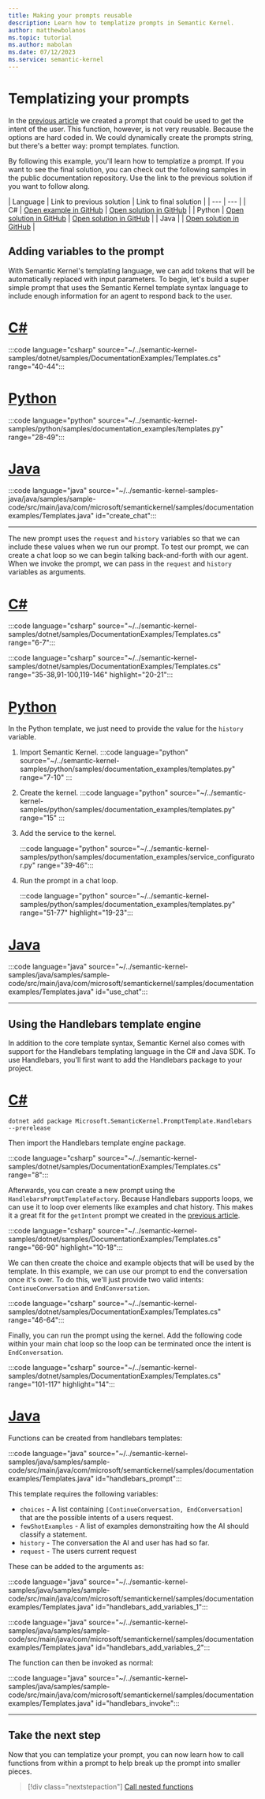 ```yaml
---
title: Making your prompts reusable
description: Learn how to templatize prompts in Semantic Kernel.
author: matthewbolanos
ms.topic: tutorial
ms.author: mabolan
ms.date: 07/12/2023
ms.service: semantic-kernel
---
```


# Templatizing your prompts

In the [previous article](./your-first-prompt.md) we created a prompt that could be used to get the intent of the user. This function, however, is not very reusable. Because the options are hard coded in. We could dynamically create the prompts string, but there's a better way: prompt templates. function.

By following this example, you'll learn how to templatize a prompt. If you want to see the final solution, you can check out the following samples in the public documentation repository. Use the link to the previous solution if you want to follow along.

| Language  | Link to previous solution | Link to final solution |
| --- | --- |
| C# | [Open example in GitHub](https://github.com/microsoft/semantic-kernel/blob/main/dotnet/samples/DocumentationExamples/Templates.cs) | [Open solution in GitHub](https://github.com/microsoft/semantic-kernel/blob/main/dotnet/samples/KernelSyntaxExamples/Example31_SerializingPrompts.cs) |
| Python | [Open solution in GitHub](https://github.com/MicrosoftDocs/semantic-kernel-docs/tree/main/samples/python/07-Serializing-Prompts) | [Open solution in GitHub](https://github.com/MicrosoftDocs/semantic-kernel-docs/tree/main/samples/python/04-Templatizing-Prompts) |
| Java |  | [Open solution in GitHub](https://github.com/MicrosoftDocs/semantic-kernel-docs/tree/main/samples/java/07-Serializing-Prompts) |

## Adding variables to the prompt
With Semantic Kernel's templating language, we can add tokens that will be automatically replaced with input parameters. To begin, let's build a super simple prompt that uses the Semantic Kernel template syntax language to include enough information for an agent to respond back to the user.

# [C#](#tab/Csharp)

:::code language="csharp" source="~/../semantic-kernel-samples/dotnet/samples/DocumentationExamples/Templates.cs" range="40-44":::

# [Python](#tab/python)

:::code language="python" source="~/../semantic-kernel-samples/python/samples/documentation_examples/templates.py" range="28-49":::

# [Java](#tab/java)

:::code language="java" source="~/../semantic-kernel-samples-java/java/samples/sample-code/src/main/java/com/microsoft/semantickernel/samples/documentationexamples/Templates.java" id="create_chat":::

---

The new prompt uses the `request` and `history` variables so that we can include these values when we run our prompt.
To test our prompt, we can create a chat loop so we can begin talking back-and-forth with our agent.
When we invoke the prompt, we can pass in the `request` and `history` variables as arguments.

# [C#](#tab/Csharp)

:::code language="csharp" source="~/../semantic-kernel-samples/dotnet/samples/DocumentationExamples/Templates.cs" range="6-7":::

:::code language="csharp" source="~/../semantic-kernel-samples/dotnet/samples/DocumentationExamples/Templates.cs" range="35-38,91-100,119-146" highlight="20-21":::

# [Python](#tab/python)

In the Python template, we just need to provide the value for the `history` variable.

1. Import Semantic Kernel.
    :::code language="python" source="~/../semantic-kernel-samples/python/samples/documentation_examples/templates.py" range="7-10" :::

2. Create the kernel.
    :::code language="python" source="~/../semantic-kernel-samples/python/samples/documentation_examples/templates.py" range="15" :::

3. Add the service to the kernel.

    :::code language="python" source="~/../semantic-kernel-samples/python/samples/documentation_examples/service_configurator.py" range="39-46":::

4. Run the prompt in a chat loop.

    :::code language="python" source="~/../semantic-kernel-samples/python/samples/documentation_examples/templates.py" range="51-77" highlight="19-23":::

# [Java](#tab/java)

:::code language="java" source="~/../semantic-kernel-samples/java/samples/sample-code/src/main/java/com/microsoft/semantickernel/samples/documentationexamples/Templates.java" id="use_chat":::

---

## Using the Handlebars template engine
In addition to the core template syntax, Semantic Kernel also comes with support for the Handlebars templating language in the C# and Java SDK. To use Handlebars, you'll first want to add the Handlebars package to your project.

# [C#](#tab/Csharp)

```console
dotnet add package Microsoft.SemanticKernel.PromptTemplate.Handlebars --prerelease
```

Then import the Handlebars template engine package.

:::code language="csharp" source="~/../semantic-kernel-samples/dotnet/samples/DocumentationExamples/Templates.cs" range="8":::

Afterwards, you can create a new prompt using the `HandlebarsPromptTemplateFactory`. Because Handlebars supports loops, we can use it to loop over elements like examples and chat history. This makes it a great fit for the `getIntent` prompt we created in the [previous article](./your-first-prompt.md).

:::code language="csharp" source="~/../semantic-kernel-samples/dotnet/samples/DocumentationExamples/Templates.cs" range="66-90" highlight="10-18":::

We can then create the choice and example objects that will be used by the template. In this example, we can use our prompt to end the conversation once it's over. To do this, we'll just provide two valid intents: `ContinueConversation` and `EndConversation`.

:::code language="csharp" source="~/../semantic-kernel-samples/dotnet/samples/DocumentationExamples/Templates.cs" range="46-64":::

Finally, you can run the prompt using the kernel. Add the following code within your main chat loop so the loop can be terminated once the intent is `EndConversation`.

:::code language="csharp" source="~/../semantic-kernel-samples/dotnet/samples/DocumentationExamples/Templates.cs" range="101-117" highlight="14":::

# [Java](#tab/java)

Functions can be created from handlebars templates:

:::code language="java" source="~/../semantic-kernel-samples/java/samples/sample-code/src/main/java/com/microsoft/semantickernel/samples/documentationexamples/Templates.java" id="handlebars_prompt":::

This template requires the following variables:
- `choices` -  A list containing `[ContinueConversation, EndConversation]` that are the possible intents of a users request.
- `fewShotExamples` - A list of examples demonstraiting how the AI should classify a statement.
- `history` - The conversation the AI and user has had so far.
- `request` - The users current request

These can be added to the arguments as:

:::code language="java" source="~/../semantic-kernel-samples/java/samples/sample-code/src/main/java/com/microsoft/semantickernel/samples/documentationexamples/Templates.java" id="handlebars_add_variables_1":::

:::code language="java" source="~/../semantic-kernel-samples/java/samples/sample-code/src/main/java/com/microsoft/semantickernel/samples/documentationexamples/Templates.java" id="handlebars_add_variables_2":::

The function can then be invoked as normal:

:::code language="java" source="~/../semantic-kernel-samples/java/samples/sample-code/src/main/java/com/microsoft/semantickernel/samples/documentationexamples/Templates.java" id="handlebars_invoke":::

---

## Take the next step
Now that you can templatize your prompt, you can now learn how to call functions from within
a prompt to help break up the prompt into smaller pieces.

> [!div class="nextstepaction"]
> [Call nested functions](./calling-nested-functions.md)
